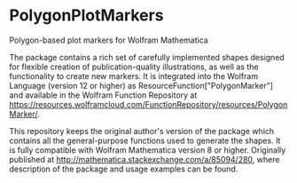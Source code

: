# PolygonPlotMarkers
Polygon-based plot markers for Wolfram Mathematica

The package contains a rich set of carefully implemented shapes designed for flexible creation of publication-quality illustrations, as well as the functionality to create new markers. It is integrated into the Wolfram Language (version 12 or higher) as ResourceFunction["PolygonMarker"] and available in the Wolfram Function Repository at https://resources.wolframcloud.com/FunctionRepository/resources/PolygonMarker/.

This repository keeps the original author's version of the package which contains all the general-purpose functions used to generate the shapes. It is fully compatible with Wolfram Mathematica version 8 or higher. Originally published at http://mathematica.stackexchange.com/a/85094/280, where description of the package and usage examples can be found.
